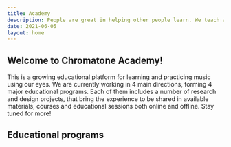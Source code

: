 ```yaml
---
title: Academy
description: People are great in helping other people learn. We teach and inspire diving deep on music.
date: 2021-06-05
layout: home
---
```


<script setup>
import { data } from '../db/academy.data'
</script>

## Welcome to Chromatone Academy!

This is a growing educational platform for learning and practicing music using our eyes. We are currently working in 4 main directions, forming 4 major educational programs. Each of them includes a number of research and design projects, that bring the experience to be shared in available materials, courses and educational sessions both online and offline. Stay tuned for more!

## Educational programs

<ProgramList class="my-8" :programs="data?.programs"/>

<MainPage />
